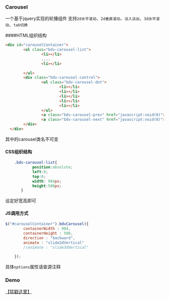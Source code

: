 ### Carousel
一个基于jquery实现的轮播组件
支持`2d水平滚动`、`2d垂直滚动`、`淡入淡出`、`3d水平滚动`、`tab切换`

####HTML组织结构
``` html
<div id="carouselContainer">
        <ul class="bdv-carousel-list">
                <li></li>
                ....
                <li></li>
             
        </ul>
        <div class="bdv-carousel-control">
                <ul class="bdv-carousel-dot">
                        <li></li>
                        <li></li>
                        <li></li>
                        <li></li>
                        <li></li>
                </ul>
                <a class="bdv-carousel-prev" href="javascript:void(0)"></a>
                <a class="bdv-carousel-next" href="javascript:void(0)"></a>          
        </div>
  </div>

```
其中的carousel类名不可变
#### CSS组织结构
``` css
	.bdv-carousel-list{
	        position:absolute;
	        left:0;
	        top:0;
	        width: 984px;
	        height:500px;
	   }

```
设定好宽高即可
#### JS调用方式
``` javascript
$("#carouselContainer").bdvCarousel({
		containerWidth : 984,
		containerHeight : 500,
		direction : "backward",
		animate : "slide2dVertical"
		//animate : "slide3dVertical"

	});
```
具体`options`属性请查源注释
### Demo
[【猛戳这里】](http://liwei24.fe.baidu.com/carousel/carousel/demo/carouselDemo.html)
